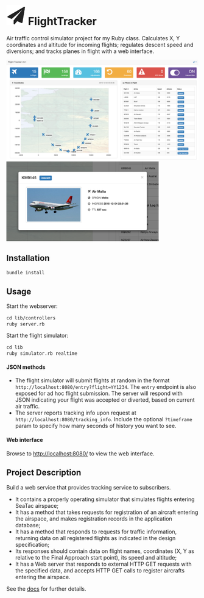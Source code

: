 # <img src="https://github.com/jmodjeska/flighttracker/blob/master/docs/images/plane.png" width=50px> FlightTracker
Air traffic control simulator project for my Ruby class. Calculates X, Y coordinates and altitude for incoming flights; regulates descent speed and diversions; and tracks planes in flight with a web interface.

<img src="https://github.com/jmodjeska/flighttracker/blob/master/docs/images/tracker_screenshot.png" width=900px>

<img src="https://github.com/jmodjeska/flighttracker/blob/master/docs/images/plane_info_screenshot.png" width=400px>

## Installation
```
bundle install
```

## Usage
Start the webserver:
```
cd lib/controllers
ruby server.rb
```
Start the flight simulator:
```
cd lib
ruby simulator.rb realtime
```

#### JSON methods
* The flight simulator will submit flights at random in the format `http://localhost:8080/entry?flight=YY1234`. The `entry` endpoint is also exposed for ad hoc flight submission. The server will respond with JSON indicating your flight was accepted or diverted, based on current air traffic.
* The server reports tracking info upon request at `http://localhost:8080/tracking_info`. Include the optional `?timeframe` param to specify how many seconds of history you want to see.

#### Web interface
Browse to [http://localhost:8080/](http://localhost:8080/) to view the web interface.

## Project Description
Build a web service that provides tracking service to subscribers.
* It contains a properly operating simulator that simulates flights entering SeaTac airspace;
* It has a method that takes requests for registration of an aircraft entering the airspace, and makes registration records in the application database;
* It has a method that responds to requests for traffic information, returning data on all registered flights as indicated in the design specification;
* Its responses should contain data on flight names, coordinates (X, Y as relative to the Final Approach start point), its speed and altitude;
*  It has a Web server that responds to external HTTP GET requests with the specified data, and accepts HTTP GET calls to register aircrafts entering the airspace.

See the [docs](https://github.com/jmodjeska/flighttracker/tree/master/docs) for further details.
